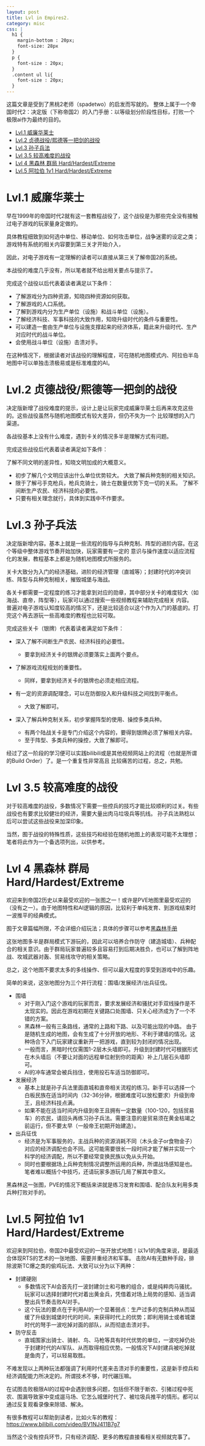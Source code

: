 ```yaml
---
layout: post
title: Lvl in Empires2.
category: misc
css: |
  h1 {
    margin-bottom : 20px;
    font-size: 28px
  }
  p {
    font-size : 20px;
  }
  .content ul li{
    font-size : 20px;
  }
---
```


这篇文章是受到了黑桃2老师（spadetwo）的启发而写就的。
整体上属于一个帝国时代2：决定版（下称帝国2）的入门手册：以等级划分阶段性目标，打败一个极限ai作为最终的目的。

- [Lvl.1 威廉华莱士](#lvl1-威廉华莱士)
- [Lvl.2 贞德战役/熙德等一把剑的战役](#lvl2-贞德战役熙德等一把剑的战役)
- [Lvl.3 孙子兵法](#lvl3-孙子兵法)
- [Lvl 3.5 较高难度的战役](#lvl-35-较高难度的战役)
- [Lvl 4 黑森林 群局 Hard/Hardest/Extreme](#lvl-4-黑森林-群局-hardhardestextreme)
- [Lvl.5 阿拉伯 1v1 Hard/Hardest/Extreme](#lvl5-阿拉伯-1v1-hardhardestextreme)

# Lvl.1 威廉华莱士

早在1999年的帝国时代2就有这一套教程战役了，这个战役是为那些完全没有接触过电子游戏的玩家量身定做的。

具体教程细致到如何选中单位、移动单位、如何攻击单位，战争迷雾的设定之类；游戏特有系统的相关内容要到第三关才开始介入，

因此，对电子游戏有一定理解的读者可以直接从第三关了解帝国2的系统。

本战役的难度几乎没有，所以笔者就不给出相关要点与提示了。

完成这个战役以后代表着读者满足以下条件：

 - 了解游戏分为四种资源，知晓四种资源如何获取。
 - 了解游戏的人口系统。
 - 了解到游戏内分为生产单位（设施）和战斗单位（设施）。
 - 了解经济科技、军事科技的大致作用，知晓升级时代的条件与重要性。
 - 可以建造一套由生产单位与设施支撑起来的经济体系，籍此来升级时代、生产对应时代的战斗单位。
 - 会使用战斗单位（设施）击溃对手。

在这种情况下，根据读者对该战役的理解程度，可在随机地图模式内、阿拉伯半岛地图中可以单独击溃极易或是标准难度的AI。

# Lvl.2 贞德战役/熙德等一把剑的战役

决定版新增了战役难度的提示，设计上是让玩家完成威廉华莱士后再来攻克这些的。这些战役虽然与随机地图模式有较大差异，但仍不失为一个
比较理想的入门渠道。

各战役基本上没有什么难度，遇到卡关的情况多半是理解方式有问题。

完成这些战役后代表着读者满足如下条件：

了解不同文明的差异性，知晓文明加成的大概意义。
  - 初步了解几个文明应该出什么单位优势较大。
大致了解兵种克制的相关知识。
  - 限于了解弓手克枪兵，枪兵克骑士，骑士在数量优势下克一切的关系。
了解不间断生产农民、经济科技的必要性。
  - 只要有相关理念就行，具体到实践中不作要求。

# Lvl.3 孙子兵法

决定版新增内容。基本上就是一些流程的指导与兵种克制、阵型的进阶内容。在这个等级中整体游戏节奏开始加快，玩家需要有一定的
意识与操作速度以适应流程化的发展，教程基本上都是为随机地图模式所服务的。

关卡大致分为入门的经济基础，进阶的经济管理（直城等）；封建时代的冲突训练、阵型与兵种克制相关，摧毁城堡与海战。

各关卡都需要一定程度的练习才能拿到对应的勋章，其中部分关卡的难度较大（如海战、直帝，阵型等），玩家可以通过搜索一些视频教程来辅助完成相关
内容。
普遍对电子游戏认知度较高的情况下，还是比较适合以这个作为入门的基底的。打完这个再去游玩一些高难度的教程也比较可取。

完成这些关卡（银牌）代表着读者满足如下条件：

- 深入了解不间断生产农民、经济科技的必要性。
   - 要拿到经济关卡的银牌必须要落实上面两个要点。

- 了解游戏流程规划的重要性。
   - 同样，要拿到经济关卡的银牌也必须走相应流程。

- 有一定的资源调配理念，可以在防御投入和升级科技之间找到平衡点。
   - 大致了解即可。

- 深入了解兵种克制关系，初步掌握阵型的使用、操控多类兵种。
   - 有两个陆战关卡是专门介绍这个内容的，要得到银牌必须了解相关内容。
   - 至于阵型、多类兵种的操控，大致了解即可。

经过了这一阶段的学习便可以实践bilibili或是其他视频网站上的流程（也就是所谓的Build Order）了。是一个重复性非常高且
比较痛苦的过程，总之，共勉。

# Lvl 3.5 较高难度的战役

对于较高难度的战役，多数情况下需要一些控兵的技巧才能比较顺利的过关。有些战役也有要求比较健壮的经济，需要大量出肉马垃圾兵等抗线。
孙子兵法熟稔以后可以尝试这些战役来加深印象。

当然，囿于战役的特殊性质，这些技巧和经验在随机地图上的表现可能不太理想；笔者将此作为一个备选项列出，以供参考。

# Lvl 4 黑森林 群局 Hard/Hardest/Extreme

欢迎来到帝国2历史以来最受欢迎的一张图之一！或许是PVE地图里最受欢迎的（没有之一）。由于地图特性和AI逻辑的原因，比较利于单纯发育、到游戏结束时一波推平的经典模式。

囿于文章篇幅所限，不会详细介绍玩法；具体的步骤可以参考[黑森林手册](https://slieno.xyz/BF-manual.html)

这张地图多半是群局模式下游玩的，因此可以培养合作防守（建造城墙）、兵种配合的相关意识。由于群局玩家普遍较多且容易打到后期决胜负，也可以了解到阵地战、攻城武器对轰、贸易线攻守的相关策略。

总之，这个地图不要求太多的多线操作、但可以最大程度的享受到游戏中的乐趣。

简单的来说，这张地图分为三个并行流程：围墙/发展经济/出兵征伐。

  - 围墙
     - 对于刚入门这个游戏的玩家而言，要求发展经济和骚扰对手双线操作是不太现实的。因此在游戏初期在关键路口处围墙、只关心经济成为了一个不错的方案。
     - 黑森林一般有三条路线，通常的上路和下路、以及可能出现的中路。
     由于是随机生成的地图，会有生成了十分开放的地形、不利于建墙的情况。这种场合下入门玩家建议重新开一把游戏，直到较为封闭的情况出现。
     - 一般而言，黑暗时代仅需围1-2层木头墙即可。升级到封建时代可根据形式在木头墙后（不要让对面的远程单位射到你的距离）补上几层石头墙即可。
     - AI的冲车通常会被兵挡住，使用投石车适当防御即可。
- 发展经济
     - 基本上就是孙子兵法里面直城和直帝相关流程的练习。新手可以选择一个白板民族在适当时间内（32-36分钟，根据难度可以放松要求）升级到帝王，且经济科技点满。
     - 如果不能在适当时间内升级到帝王且拥有一定数量（100-120，包括贸易车）的农民，请回头再练习孙子兵法。需要注意的是贸易须在黄金枯竭之前运行，但不要太早（一般帝王初期开始建造）。
- 出兵征伐
   - 经济是为军事服务的，主战兵种的资源消耗不同（木头金子or食物金子）对应的经济调配也会不同。这可能需要很长一段时间才能了解并实现一个科学的经济调配，所以不要经常变换民族以免从头开始。
   - 同时也要根据场上兵种克制情况调整所运用的兵种，所谓战场感知是也。笔者难以概括个中技巧，还请玩家多游玩几局了解其中意义。

黑森林这一张图，PVE的情况下概括来讲就是练习发育和围墙、配合队友利用多类兵种打败对手的。

# Lvl.5 阿拉伯 1v1 Hard/Hardest/Extreme

欢迎来到阿拉伯，帝国2中最受欢迎的一张开放式地图！以1v1的角度来说，是最适合体现RTS的艺术的一张地图、需要并重经济和军事。
击败AI有无数种手段，排除波斯TC爆之类的偷鸡玩法、大致可以分为以下两种：

- 封建硬刚
  - 多数情况下AI会首先打一波封建剑士和弓散的组合，或是纯粹肉马骚扰。玩家可以选择封建时代对着出黄金兵，凭借着对场上局势的感知、适当调整出兵节奏击败AI对手。
  - 这个玩法的要点在于利用AI的一个显著弱点：生产过多的克制兵种从而延缓了升级到城堡时代的时间，来获得时代上的优势；即利用骑士或者城堡时代的弩手一波吃掉对面的部队，从而彻底击溃对手。
- 防守反击
   - 直城围家出骑士、骑射、鸟、马枪等具有时代优势的单位，一波吃掉仍处于封建时代的AI军队、从而取得相应优势。一般情况下AI封建兵被吃掉就是鱼肉了，可以轻易取胜。

不难发现以上两种玩法都强调了利用时代差来击溃对手的重要性，这是新手控兵和经济调配能力所决定的。所谓技术不够，时代碾压嘛。


在试图击败极限AI的过程中会遇到很多问题，包括但不限于断农、引猪过程中死农、围漏导致家中变成遛马场、它怎么城堡时代了、被垃圾兵推平的情形。都可以通过反复观看录像来除错、解决。


有很多教程可以帮助到读者，比如火车的教程：https://www.bilibili.com/video/BV1NJ411B7g7

当然这个没有控兵环节，只有经济调配、更多的教程直接看相关视频就完事了。
